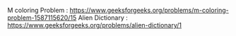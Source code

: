 M coloring Problem : https://www.geeksforgeeks.org/problems/m-coloring-problem-1587115620/15
Alien Dictionary : https://www.geeksforgeeks.org/problems/alien-dictionary/1

